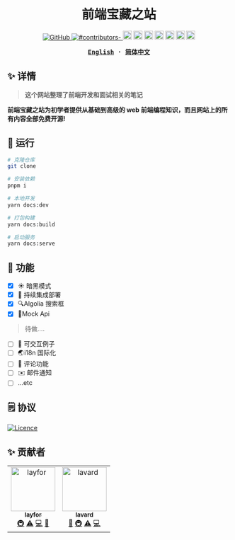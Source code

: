 <h1 align="center">前端宝藏之站</h1>

<p align="center">

  <a href="https://github.com/misitebao/yakia/blob/main/LICENSE">
    <img alt="GitHub" src="https://img.shields.io/github/license/misitebao/yakia"/>
  </a>
  <a href="https://github.com/misitebao/yakia/blob/main/LICENSE">
    <img alt="#contributors-" src="https://img.shields.io/badge/all_contributors-2-orange.svg?style=flat-square"/>
  </a>
  <img height="20" src="https://img.shields.io/badge/vuejs-%2335495e.svg?style=for-the-badge&logo=vuedotjs&logoColor=%234FC08D" alt="VueJs" />
  <img height="20" src="https://img.shields.io/badge/vite-%23646CFF.svg?style=for-the-badge&logo=vite&logoColor=white" alt="Vite" />
  <img height="20" src="https://img.shields.io/badge/tailwindcss-%2338B2AC.svg?style=for-the-badge&logo=tailwind-css&logoColor=white" alt="TailwindCSS" />
  <img height="20" src="https://img.shields.io/badge/typescript-%23007ACC.svg?style=for-the-badge&logo=typescript&logoColor=white" alt="TypeScript" />
  <img height="20" src="https://img.shields.io/badge/spring-%236DB33F.svg?style=for-the-badge&logo=spring&logoColor=white" alt="Spring" />
  <img height="20" src="https://img.shields.io/badge/nestjs-%23E0234E.svg?style=for-the-badge&logo=nestjs&logoColor=white" alt="NestJS" />
  <img height="20" src="https://img.shields.io/badge/github-%23121011.svg?style=for-the-badge&logo=github&logoColor=white" alt="GitHub" />
  <br/>

</p>

<div align="center">
<strong>
<samp>

[English](README.md) · [简体中文](README.zh-CN.md)

</samp>
</strong>
</div>

## ✨ 详情

> **这个网站整理了前端开发和面试相关的笔记**

**前端宝藏之站为初学者提供从基础到高级的 web 前端编程知识，而且网站上的所有内容全部免费开源!**

## 🤖 运行

```bash
# 克隆仓库
git clone

# 安装依赖
pnpm i

# 本地开发
yarn docs:dev

# 打包构建
yarn docs:build

# 启动服务
yarn docs:serve

```

## 🎉 功能

- [x] ☀️ 暗黑模式
- [x] 🐼 持续集成部署
- [x] 🔍Algolia 搜索框
- [x] 🤖Mock Api

> 待做....

- [ ] 🤖 可交互例子
- [ ] 🌏i18n 国际化
- [ ] 💬 评论功能
- [ ] ✉️ 邮件通知
- [ ] ...etc

## 🗒️ 协议

[![Licence](https://img.shields.io/github/license/Ileriayo/markdown-badges?style=for-the-badge)](./LICENSE)

## ✨ 贡献者

<!-- ALL-CONTRIBUTORS-LIST:START - Do not remove or modify this section -->
<!-- prettier-ignore-start -->
<!-- markdownlint-disable -->
<table>
  <tbody>
    <tr>
      <td align="center"><a href="https://github.com/laylayfor"><img src="https://avatars.githubusercontent.com/u/66812728?v=4?s=100" width="100px;" alt="layfor"/><br /><sub><b>layfor</b></sub></a><br /><a href="#infra-laylayfor" title="Infrastructure (Hosting, Build-Tools, etc)">🚇</a> <a href="https://github.com/Frontend-treasure/Frontend-treasure/commits?author=laylayfor" title="Tests">⚠️</a> <a href="https://github.com/Frontend-treasure/Frontend-treasure/commits?author=laylayfor" title="Code">💻</a> <a href="#blog-laylayfor" title="Blogposts">📝</a></td>
      <td align="center"><a href="http://www.lavard.cn"><img src="https://avatars.githubusercontent.com/u/48318812?v=4?s=100" width="100px;" alt="lavard"/><br /><sub><b>lavard</b></sub></a><br /><a href="#design-lalalavard" title="Design">🎨</a> <a href="#infra-lalalavard" title="Infrastructure (Hosting, Build-Tools, etc)">🚇</a> <a href="https://github.com/Frontend-treasure/Frontend-treasure/commits?author=lalalavard" title="Tests">⚠️</a> <a href="https://github.com/Frontend-treasure/Frontend-treasure/commits?author=lalalavard" title="Code">💻</a></td>
    </tr>
  </tbody>
</table>

<!-- markdownlint-restore -->
<!-- prettier-ignore-end -->

<!-- ALL-CONTRIBUTORS-LIST:END -->
<!-- prettier-ignore-start -->
<!-- markdownlint-disable -->

<!-- markdownlint-restore -->
<!-- prettier-ignore-end -->

<!-- ALL-CONTRIBUTORS-LIST:END -->
